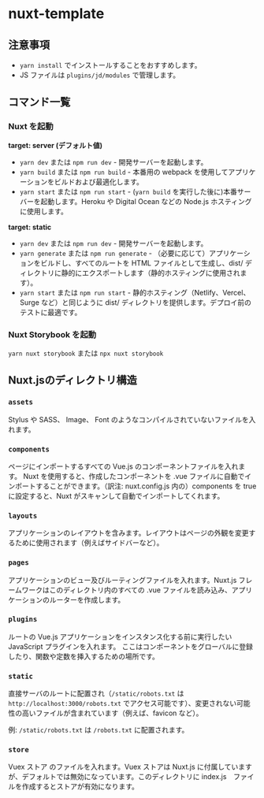 # nuxt-template

## 注意事項
- `yarn install` でインストールすることをおすすめします。
- JS ファイルは `plugins/jd/modules` で管理します。

## コマンド一覧

### Nuxt を起動 

**target: server (デフォルト値)**
- `yarn dev` または `npm run dev` - 開発サーバーを起動します。
- `yarn build` または `npm run build` - 本番用の webpack を使用してアプリケーションをビルドおよび最適化します。
- `yarn start` または `npm run start` - (`yarn build` を実行した後に)本番サーバーを起動します。Heroku や Digital Ocean などの Node.js ホスティングに使用します。

**target: static**
- `yarn dev` または `npm run dev` - 開発サーバーを起動します。
- `yarn generate` または `npm run generate` - （必要に応じて）アプリケーションをビルドし、すべてのルートを HTML ファイルとして生成し、dist/ ディレクトリに静的にエクスポートします（静的ホスティングに使用されます）。
- `yarn start` または `npm run start` - 静的ホスティング（Netlify、Vercel、Surge など）と同じように dist/ ディレクトリを提供します。デプロイ前のテストに最適です。

### Nuxt Storybook を起動

`yarn nuxt storybook` または `npx nuxt storybook`


## Nuxt.jsのディレクトリ構造

### `assets`

Stylus や SASS、 Image、 Font のようなコンパイルされていないファイルを入れます。

### `components`

ページにインポートするすべての Vue.js のコンポーネントファイルを入れます。
Nuxt を使用すると、作成したコンポーネントを .vue ファイルに自動でインポートすることができます。（訳注: nuxt.config.js 内の）components を true に設定すると、Nuxt がスキャンして自動でインポートしてくれます。

### `layouts`

アプリケーションのレイアウトを含みます。レイアウトはページの外観を変更するために使用されます（例えばサイドバーなど）。

### `pages`

アプリケーションのビュー及びルーティングファイルを入れます。Nuxt.js フレームワークはこのディレクトリ内のすべての .vue ファイルを読み込み、アプリケーションのルーターを作成します。

### `plugins`

ルートの Vue.js アプリケーションをインスタンス化する前に実行したい JavaScript プラグインを入れます。 ここはコンポーネントをグローバルに登録したり、関数や定数を挿入するための場所です。

### `static`

直接サーバのルートに配置され（`/static/robots.txt` は `http://localhost:3000/robots.txt` でアクセス可能です）、変更されない可能性の高いファイルが含まれています（例えば、favicon など）。

例: `/static/robots.txt` は `/robots.txt` に配置されます。

### `store`

Vuex ストア のファイルを入れます。Vuex ストアは Nuxt.js に付属していますが、デフォルトでは無効になっています。このディレクトリに index.js　ファイルを作成するとストアが有効になります。
